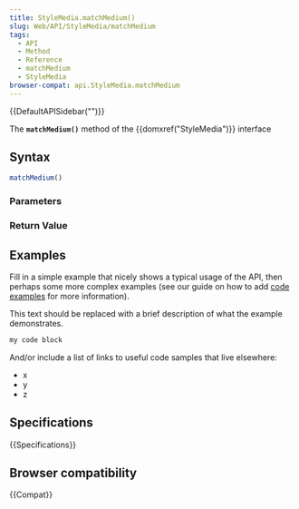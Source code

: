 ```yaml
---
title: StyleMedia.matchMedium()
slug: Web/API/StyleMedia/matchMedium
tags:
  - API
  - Method
  - Reference
  - matchMedium
  - StyleMedia
browser-compat: api.StyleMedia.matchMedium
---
```

{{DefaultAPISidebar("")}}

The **`matchMedium()`** method of the {{domxref("StyleMedia")}} interface 

## Syntax

```js
matchMedium()
```

### Parameters



### Return Value



## Examples

Fill in a simple example that nicely shows a typical usage of the API, then perhaps some more complex examples (see our guide on how to add [code examples](/en-US/docs/MDN/Contribute/Structures/Code_examples) for more information).

This text should be replaced with a brief description of what the example demonstrates.

```js
my code block
```

And/or include a list of links to useful code samples that live elsewhere:

*   x
*   y
*   z

## Specifications

{{Specifications}}

## Browser compatibility

{{Compat}}

